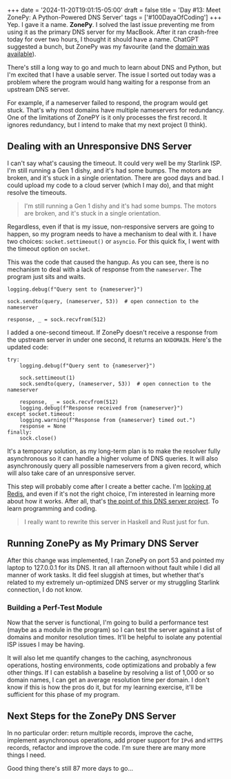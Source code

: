 +++
date = '2024-11-20T19:01:15-05:00'
draft = false
title = 'Day #13: Meet ZonePy: A Python-Powered DNS Server'
tags = ['#100DayaOfCoding']
+++
Yep. I gave it a name. **ZonePy**. I solved the last issue preventing me from using it as the primary DNS server for my MacBook. After it ran crash-free today for over two hours, I thought it should have a name. ChatGPT suggested a bunch, but ZonePy was my favourite (and the [domain was available](https://zonepy.com)).

There's still a long way to go and much to learn about DNS and Python, but I'm excited that I have a usable server. The issue I sorted out today was a problem where the program would hang waiting for a response from an upstream DNS server.

For example, if a nameserver failed to respond, the program would get stuck. That's why most domains have multiple nameservers for redundancy. One of the limitations of ZonePY is it only processes the first record. It ignores redundancy, but I intend to make that my next project (I think).

## Dealing with an Unresponsive DNS Server
I can't say what's causing the timeout. It could very well be my Starlink ISP. I'm still running a Gen 1 dishy, and it's had some bumps. The motors are broken, and it's stuck in a single orientation. There are good days and bad. I could upload my code to a cloud server (which I may do), and that might resolve the timeouts.

>I'm still running a Gen 1 dishy and it's had some bumps. The motors are broken, and it's stuck in a single orientation.

Regardless, even if that is my issue, non-responsive servers are going to happen, so my program needs to have a mechanism to deal with it. I have two choices: ```socket.settimeout()``` or ```asyncio```. For this quick fix, I went with the timeout option on ```socket```. 

This was the code that caused the hangup. As you can see, there is no mechanism to deal with a lack of response from the ```nameserver```. The program just sits and waits.

```
logging.debug(f"Query sent to {nameserver}")

sock.sendto(query, (nameserver, 53))  # open connection to the nameserver

response, _ = sock.recvfrom(512)
```


I added a one-second timeout. If ZonePy doesn't receive a response from the upstream server in under one second, it returns an ```NXDOMAIN```. Here's the updated code:

```
try:
    logging.debug(f"Query sent to {nameserver}")

    sock.settimeout(1)
    sock.sendto(query, (nameserver, 53))  # open connection to the nameserver

    response, _ = sock.recvfrom(512)
    logging.debug(f"Response received from {nameserver}")
except socket.timeout:
    logging.warning(f"Response from {nameserver} timed out.")
    response = None
finally:
    sock.close()

```

It's a temporary solution, as my long-term plan is to make the resolver fully asynchronous so it can handle a higher volume of DNS queries. It will also asynchronously query all possible nameservers from a given record, which will also take care of an unresponsive server.

This step will probably come after I create a better cache. I'm [looking at Redis](https://www.youtube.com/watch?v=G1rOthIU-uo), and even if it's not the right choice, I'm interested in learning more about how it works. After all, that's [the point of this DNS server project](/day-9-lets-build-a-dns-server). To learn programming and coding.

> I really want to rewrite this server in Haskell and Rust just for fun.

## Running ZonePy as My Primary DNS Server

After this change was implemented, I ran ZonePy on port 53 and pointed my laptop to 127.0.0.1 for its DNS. It ran all afternoon without fault while I did all manner of work tasks. It did feel sluggish at times, but whether that's related to my extremely un-optimized DNS server or my struggling Starlink connection, I do not know.

### Building a Perf-Test Module

Now that the server is functional, I'm going to build a performance test (maybe as a module in the program) so I can test the server against a list of domains and monitor resolution times. It'll be helpful to isolate any potential ISP issues I may be having.

It will also let me quantify changes to the caching, asynchronous operations, hosting environments, code optimizations and probably a few other things. If I can establish a baseline by resolving a list of 1,000 or so domain names, I can get an average resolution time per domain. I don't know if this is how the pros do it, but for my learning exercise, it'll be sufficient for this phase of my program.

## Next Steps for the ZonePy DNS Server

In no particular order: return multiple records, improve the cache, implement asynchronous operations, add proper support for ```IPv6``` and ```HTTPS``` records, refactor and improve the code. I'm sure there are many more things I need. 

Good thing there's still 87 more days to go...


